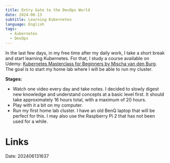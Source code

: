 ```yaml
---
title: Entry Gate to the DevOps World
date: 2024-06-13
subtitle: Learning Kubernetes
language: English
tags:
  - kubernetes
  - DevOps
---
```

In the last few days, in my free time after my daily work, I take a short break and start learning Kubernetes. For that, I study a course available on Udemy: [Kubernetes Masterclass for Beginners by Mischa van den Burg](https://www.udemy.com/course/kubernetes-masterclass-for-beginners/?couponCode=ST21MT61124). The goal is to start my home lab where I will be able to run my cluster.

**Stages:**
- Watch one video every day and take notes. I decided to slowly digest new knowledge and understand concepts at a basic level first. It should take approximately 16 hours total, with a maximum of 20 hours.
- Play with it a bit on my computer.
- Run my first home lab cluster. I have an old BenQ laptop that will be perfect for this. I may also use the Raspberry Pi 2 that has not been used for a while.

# Links


Date: 202406131637


